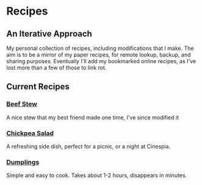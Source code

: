 # Recipes
## An Iterative Approach

My personal collection of recipes, including modifications that I make. The aim is to be a mirror of my paper recipes, for remote lookup, backup, and sharing purposes. Eventually I'll add my bookmarked online recipes, as I've lost more than a few of those to link rot.

## Current Recipes

### [Beef Stew](beef_stew.md)
A nice stew that my best friend made one time, I've since modified it

### [Chickpea Salad](chickpea_salad.md)
A refreshing side dish, perfect for a picnic, or a night at Cinespia.

### [Dumplings](dumplings.md)
Simple and easy to cook. Takes about 1-2 hours, disappears in minutes.
